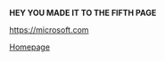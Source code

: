 **HEY YOU MADE IT TO THE FIFTH PAGE**


<https://microsoft.com>


[Homepage](https://github.com/Mus-2000/Infotc1000)

